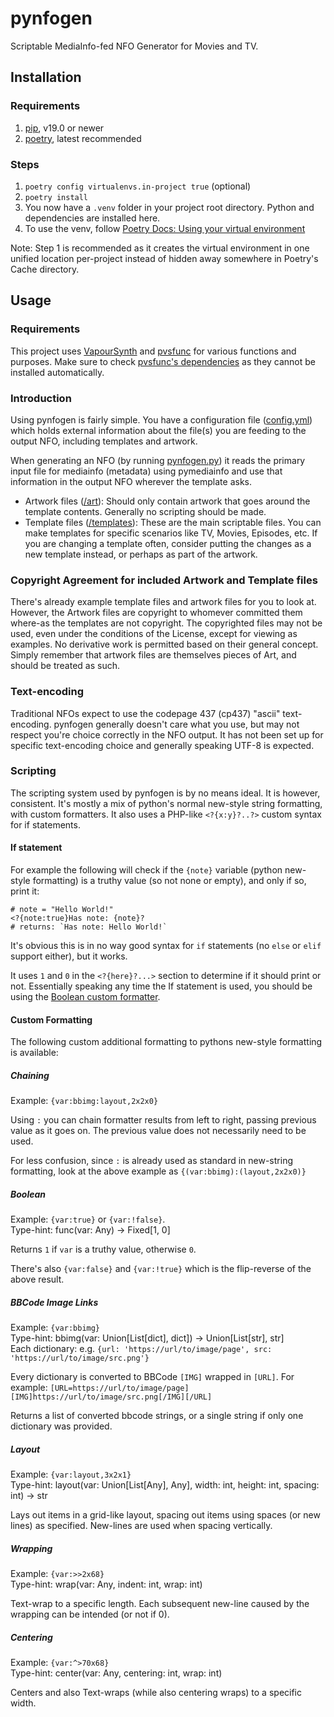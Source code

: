 # pynfogen

Scriptable MediaInfo-fed NFO Generator for Movies and TV.

## Installation

### Requirements

1. [pip], v19.0 or newer
2. [poetry], latest recommended

### Steps

1. `poetry config virtualenvs.in-project true` (optional)
2. `poetry install`
3. You now have a `.venv` folder in your project root directory. Python and dependencies are installed here.
4. To use the venv, follow [Poetry Docs: Using your virtual environment]

Note: Step 1 is recommended as it creates the virtual environment in one unified location per-project instead of
hidden away somewhere in Poetry's Cache directory.

  [pip]: <https://pip.pypa.io/en/stable/installing>
  [poetry]: <https://python-poetry.org/docs>
  [Poetry Docs: Using your virtual environment]: <https://python-poetry.org/docs/basic-usage/#using-your-virtual-environment>

## Usage

### Requirements

This project uses [VapourSynth] and [pvsfunc] for various functions and purposes.
Make sure to check [pvsfunc's dependencies] as they cannot be installed automatically.

  [VapourSynth]: <https://vapoursynth.com>
  [pvsfunc]: <https://github.com/rlaphoenix/pvsfunc>
  [pvsfunc's dependencies]: <https://github.com/rlaPHOENiX/pvsfunc#dependencies>

### Introduction

Using pynfogen is fairly simple. You have a configuration file ([config.yml](config.yml)) which holds external
information about the file(s) you are feeding to the output NFO, including templates and artwork.

When generating an NFO (by running [pynfogen.py](pynfogen.py)) it reads the primary input file for mediainfo (metadata)
using pymediainfo and use that information in the output NFO wherever the template asks.

- Artwork files ([/art](/art)): Should only contain artwork that goes around the template contents.
  Generally no scripting should be made.
- Template files ([/templates](/templates)): These are the main scriptable files. You can make templates for specific
  scenarios like TV, Movies, Episodes, etc. If you are changing a template often, consider putting the changes as a new
  template instead, or perhaps as part of the artwork.

### Copyright Agreement for included Artwork and Template files

There's already example template files and artwork files for you to look at.
However, the Artwork files are copyright to whomever committed them where-as the templates are not copyright.
The copyrighted files may not be used, even under the conditions of the License, except for viewing as examples.
No derivative work is permitted based on their general concept.
Simply remember that artwork files are themselves pieces of Art, and should be treated as such.

### Text-encoding

Traditional NFOs expect to use the codepage 437 (cp437) "ascii" text-encoding.
pynfogen generally doesn't care what you use, but may not respect you're choice correctly in the NFO output.
It has not been set up for specific text-encoding choice and generally speaking UTF-8 is expected.

### Scripting

The scripting system used by pynfogen is by no means ideal. It is however, consistent.
It's mostly a mix of python's normal new-style string formatting, with custom formatters.
It also uses a PHP-like `<?{x:y}?..?>` custom syntax for if statements.

#### If statement

For example the following will check if the `{note}` variable (python new-style formatting) is a truthy value
(so not none or empty), and only if so, print it:

    # note = "Hello World!"
    <?{note:true}Has note: {note}?
    # returns: `Has note: Hello World!`

It's obvious this is in no way good syntax for `if` statements (no `else` or `elif` support either), but it works.

It uses `1` and `0` in the `<?{here}?...>` section to determine if it should print or not.
Essentially speaking any time the If statement is used, you should be using the [Boolean custom formatter](#boolean).

#### Custom Formatting

The following custom additional formatting to pythons new-style formatting is available:

##### Chaining

Example: `{var:bbimg:layout,2x2x0}`

Using `:` you can chain formatter results from left to right, passing previous value as it goes on.
The previous value does not necessarily need to be used.

For less confusion, since `:` is already used as standard in new-string formatting, look at the above example as
`{(var:bbimg):(layout,2x2x0)}`

##### Boolean

Example: `{var:true}` or `{var:!false}`.  
Type-hint: func(var: Any) -> Fixed\[1, 0]

Returns `1` if `var` is a truthy value, otherwise `0`.

There's also `{var:false}` and `{var:!true}` which is the flip-reverse of the above result.

##### BBCode Image Links

Example: `{var:bbimg}`  
Type-hint: bbimg(var: Union\[List\[dict], dict]) -> Union\[List\[str], str]  
Each dictionary: e.g. `{url: 'https://url/to/image/page', src: 'https://url/to/image/src.png'}`

Every dictionary is converted to BBCode `[IMG]` wrapped in `[URL]`. For example:
`[URL=https://url/to/image/page][IMG]https://url/to/image/src.png[/IMG][/URL]`

Returns a list of converted bbcode strings, or a single string if only one dictionary was provided.

##### Layout

Example: `{var:layout,3x2x1}`  
Type-hint: layout(var: Union\[List\[Any], Any], width: int, height: int, spacing: int) -> str

Lays out items in a grid-like layout, spacing out items using spaces (or new lines) as specified.
New-lines are used when spacing vertically.

##### Wrapping

Example: `{var:>>2x68}`  
Type-hint: wrap(var: Any, indent: int, wrap: int)

Text-wrap to a specific length. Each subsequent new-line caused by the wrapping can be intended (or not if 0).

##### Centering

Example: `{var:^>70x68}`  
Type-hint: center(var: Any, centering: int, wrap: int)

Centers and also Text-wraps (while also centering wraps) to a specific width.

